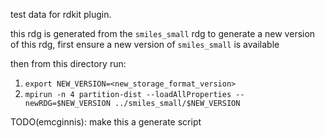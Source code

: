 test data for rdkit plugin.

this rdg is generated from the `smiles_small` rdg
to generate a new version of this rdg, first ensure a new version of `smiles_small` is available

then from this directory run:

1) `export NEW_VERSION=<new_storage_format_version>`
2) `mpirun -n 4 partition-dist --loadAllProperties --newRDG=$NEW_VERSION ../smiles_small/$NEW_VERSION` 

TODO(emcginnis): make this a generate script
